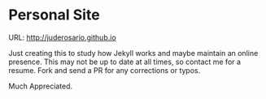 # Personal Site

URL: http://juderosario.github.io

Just creating this to study how Jekyll works and maybe maintain an online presence. This may not be up to date at all times, so contact me for a resume. Fork and send a PR for any corrections or typos. 

Much Appreciated.
